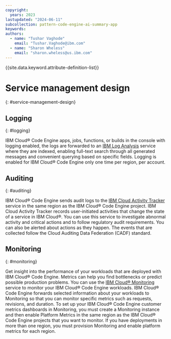 ```yaml
---
copyright:
  years: 2023
lastupdated: "2024-06-11"
subcollection: pattern-code-engine-ai-summary-app
keywords:
authors:
  - name: "Tushar Vaghode"
    email: "Tushar.Vaghode@ibm.com"
  - name: "Sharon Wheless"
    email: "sharon.wheless@us.ibm.com"
---
```


{{site.data.keyword.attribute-definition-list}}

# Service management design
{: #service-management-design}

## **Logging**
{: #logging}

IBM Cloud® Code Engine apps, jobs, functions, or builds in the console with logging enabled, the logs are forwarded to an [IBM Log Analysis](https://cloud.ibm.com/docs/log-analysis?topic=log-analysis-getting-started) service where they are indexed, enabling full-text search through all generated messages and convenient querying based on specific fields. Logging is enabled for IBM Cloud® Code Engine only one time per region, per account.


## **Auditing**
{: #auditing}

IBM Cloud® Code Engine sends audit logs to the [IBM Cloud Activity Tracker](https://cloud.ibm.com/docs/activity-tracker?topic=activity-tracker-getting-started) service in the same region as the IBM Cloud® Code Engine project. IBM Cloud Activity Tracker records user-initiated activities that change the state of a service in IBM Cloud®. You can use this service to investigate abnormal activity and critical actions and to follow regulatory audit requirements. You can also be alerted about actions as they happen. The events that are collected follow the Cloud Auditing Data Federation (CADF) standard.


## **Monitoring**
{: #monitoring}

Get insight into the performance of your workloads that are deployed with IBM Cloud® Code Engine. Metrics can help you find bottlenecks or predict possible production problems. You can use the [IBM Cloud® Monitoring](https://cloud.ibm.com/docs/monitoring?topic=monitoring-getting-started) service to monitor your IBM Cloud® Code Engine workloads. IBM Cloud® Code Engine forwards selected information about your workloads to Monitoring so that you can monitor specific metrics such as requests, revisions, and duration. To set up your IBM Cloud® Code Engine customer metrics dashboards in Monitoring, you must create a Monitoring instance and then enable Platform Metrics in the same region as the IBM Cloud® Code Engine projects that you want to monitor. If you have deployments in more than one region, you must provision Monitoring and enable platform metrics for each region.
